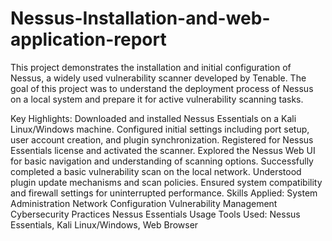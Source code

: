 # Nessus-Installation-and-web-application-report
This project demonstrates the installation and initial configuration of Nessus, a widely used vulnerability scanner developed by Tenable. The goal of this project was to understand the deployment process of Nessus on a local system and prepare it for active vulnerability scanning tasks.

Key Highlights:
Downloaded and installed Nessus Essentials on a Kali Linux/Windows machine.
Configured initial settings including port setup, user account creation, and plugin synchronization.
Registered for Nessus Essentials license and activated the scanner.
Explored the Nessus Web UI for basic navigation and understanding of scanning options.
Successfully completed a basic vulnerability scan on the local network.
Understood plugin update mechanisms and scan policies.
Ensured system compatibility and firewall settings for uninterrupted performance.
Skills Applied:
System Administration
Network Configuration
Vulnerability Management
Cybersecurity Practices
Nessus Essentials Usage
Tools Used: Nessus Essentials, Kali Linux/Windows, Web Browser

